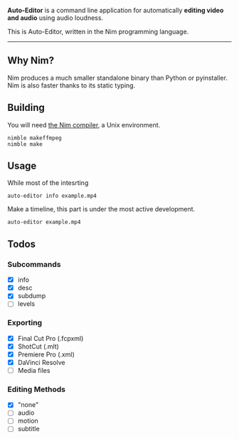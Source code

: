 **Auto-Editor** is a command line application for automatically **editing video and audio** using audio loudness.

This is Auto-Editor, written in the Nim programming language.

---

## Why Nim?
Nim produces a much smaller standalone binary than Python or pyinstaller. Nim is also faster thanks to its static typing.

## Building
You will need [the Nim compiler](https://nim-lang.org/), a Unix environment.

```
nimble makeffmpeg
nimble make
```

## Usage

While most of the intesrting
```
auto-editor info example.mp4
```

Make a timeline, this part is under the most active development.
```
auto-editor example.mp4
```

## Todos

### Subcommands
- [x] info
- [x] desc
- [x] subdump
- [ ] levels

### Exporting
- [x] Final Cut Pro (.fcpxml)
- [x] ShotCut (.mlt)
- [x] Premiere Pro (.xml)
- [x] DaVinci Resolve
- [ ] Media files

### Editing Methods
- [x] "none"
- [ ] audio
- [ ] motion
- [ ] subtitle